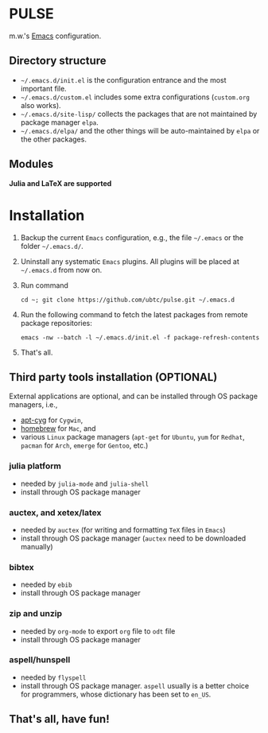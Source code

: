 PULSE
=====

m.w.'s [Emacs](https://www.gnu.org/software/emacs/) configuration.


## Directory structure
- `~/.emacs.d/init.el` is the configuration entrance and the most important file.
- `~/.emacs.d/custom.el` includes some extra configurations (`custom.org` also works).
- `~/.emacs.d/site-lisp/` collects the packages that are not maintained by package manager `elpa`.
- `~/.emacs.d/elpa/` and the other things will be auto-maintained by `elpa` or the other packages.


## Modules
**Julia and LaTeX are supported**


# Installation
1. Backup the current `Emacs` configuration, e.g., the file `~/.emacs` or the folder `~/.emacs.d/`.
1. Uninstall any systematic `Emacs` plugins. All plugins will be placed at `~/.emacs.d` from now on.
1. Run command

    `cd ~; git clone https://github.com/ubtc/pulse.git ~/.emacs.d`

1. Run the following command to fetch the latest packages from remote package repositories:

    `emacs -nw --batch -l ~/.emacs.d/init.el -f package-refresh-contents`

1. That's all.


## Third party tools installation (OPTIONAL)
External applications are optional, and can be installed through OS package managers, i.e.,
- [apt-cyg](https://github.com/transcode-open/apt-cyg) for `Cygwin`,
- [homebrew](https://github.com/mxcl/homebrew) for `Mac`, and
- various `Linux` package managers (`apt-get` for `Ubuntu`, `yum` for `Redhat`, `pacman` for `Arch`, `emerge` for `Gentoo`, etc.)

### julia platform
- needed by `julia-mode` and `julia-shell`
- install through OS package manager

### auctex, and xetex/latex
- needed by `auctex` (for writing and formatting `TeX` files in `Emacs`)
- install through OS package manager (`auctex` need to be downloaded manually)

### bibtex
- needed by `ebib`
- install through OS package manager

### zip and unzip
- needed by `org-mode` to export `org` file to `odt` file
- install through OS package manager

### aspell/hunspell
- needed by `flyspell`
- install through OS package manager. `aspell` usually is a better choice for programmers, whose dictionary has been set to `en_US`.

## That's all, have fun!
